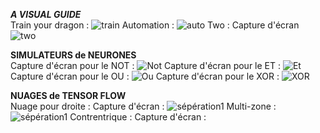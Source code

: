 ***A VISUAL GUIDE***  
Train your dragon :  ![train](https://github.com/user-attachments/assets/bac2dda6-40d3-4d92-adf7-c50988f01589)
Automation :  ![auto](https://github.com/user-attachments/assets/25e7cda4-3b1f-46c7-8088-fc4cfc9eee6f)
Two : Capture d'écran  ![two](https://github.com/user-attachments/assets/aad4a0d0-b56e-4c0f-87bc-c4265b3a6bcf)


**SIMULATEURS de NEURONES**  
Capture d'écran  pour le NOT  : ![Not](https://github.com/user-attachments/assets/4fc87da5-885c-4113-b33d-9f0b323bc092)
Capture d'écran pour le ET  : ![Et](https://github.com/user-attachments/assets/214621db-11e9-48c3-b6ec-99738d7ba61a)
Capture d'écran pour le OU  : ![Ou](https://github.com/user-attachments/assets/72d51df4-b3b1-4b5d-b46a-63aa817e328e)
Capture d'écran pour le XOR  : ![XOR](https://github.com/user-attachments/assets/5105f298-27ce-415a-a689-642a1af4c6a4)


**NUAGES de TENSOR FLOW**  
Nuage pour droite : Capture d'écran : ![sépération1](https://github.com/user-attachments/assets/b8b8f9ca-b6fe-4e5d-9ea3-724cf1645637)
Multi-zone : ![sépération1](https://github.com/user-attachments/assets/19512a3f-2663-4a44-916d-d396f36ca642)
Contrentrique : Capture d'écran : 
